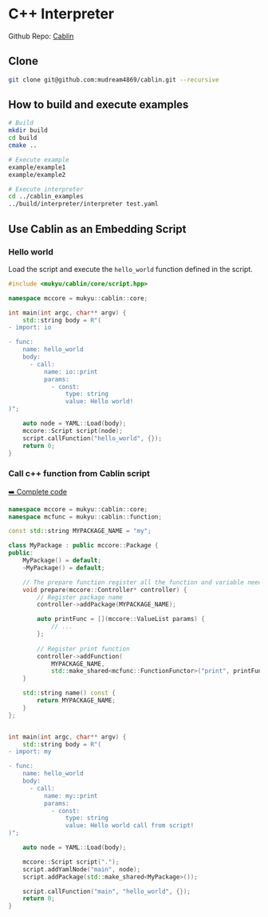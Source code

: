 # C++ Interpreter

Github Repo: [Cablin](https://github.com/mudream4869/cablin)

## Clone

```bash
git clone git@github.com:mudream4869/cablin.git --recursive
```

## How to build and execute examples

```bash
# Build
mkdir build
cd build
cmake ..

# Execute example
example/example1
example/example2

# Execute interpreter
cd ../cablin_examples
../build/interpreter/interpreter test.yaml
```

## Use Cablin as an Embedding Script

### Hello world

Load the script and execute the `hello_world` function defined in the script.

```cpp
#include <mukyu/cablin/core/script.hpp>

namespace mccore = mukyu::cablin::core;

int main(int argc, char** argv) {
    std::string body = R"(
- import: io

- func:
    name: hello_world
    body:
      - call:
          name: io::print
          params:
            - const:
                type: string
                value: Hello world!
)";

    auto node = YAML::Load(body);
    mccore::Script script(node);
    script.callFunction("hello_world", {});
    return 0;
}
```

### Call c++ function from Cablin script

[➡️ Complete code](https://github.com/mudream4869/cablin/blob/main/example/example2.cpp)

```cpp
namespace mccore = mukyu::cablin::core;
namespace mcfunc = mukyu::cablin::function;

const std::string MYPACKAGE_NAME = "my";

class MyPackage : public mccore::Package {
public:
    MyPackage() = default;
    ~MyPackage() = default;

    // The prepare function register all the function and variable need in package
    void prepare(mccore::Controller* controller) {
        // Register package name
        controller->addPackage(MYPACKAGE_NAME);

        auto printFunc = [](mccore::ValueList params) {
            // ... 
        };
        
        // Register print function
        controller->addFunction(
            MYPACKAGE_NAME,
            std::make_shared<mcfunc::FunctionFunctor>("print", printFunc));
    }

    std::string name() const {
        return MYPACKAGE_NAME;
    }
};


int main(int argc, char** argv) {
    std::string body = R"(
- import: my

- func:
    name: hello_world
    body:
      - call:
          name: my::print
          params:
            - const:
                type: string
                value: Hello world call from script!
)";

    auto node = YAML::Load(body);

    mccore::Script script(".");
    script.addYamlNode("main", node);
    script.addPackage(std::make_shared<MyPackage>());

    script.callFunction("main", "hello_world", {});
    return 0;
}
```
